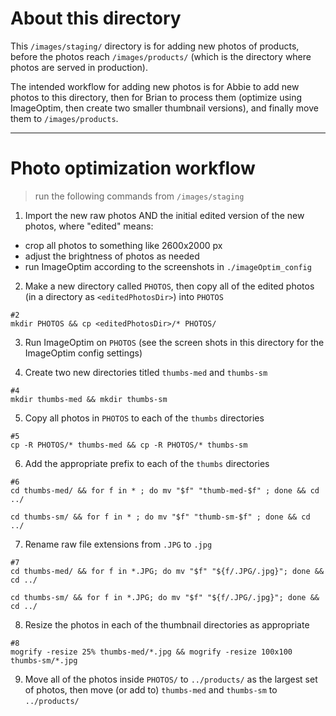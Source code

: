 # About this directory

This `/images/staging/` directory is for adding new photos of products, before the photos reach `/images/products/` (which is the directory where photos are served in production).

The intended workflow for adding new photos is for Abbie to add new photos to this directory, then for Brian to process them (optimize using ImageOptim, then create two smaller thumbnail versions), and finally move them to `/images/products`.

---
# Photo optimization workflow

> run the following commands from `/images/staging`

1. Import the new raw photos AND the initial edited version of the new photos, where "edited" means:
  - crop all photos to something like 2600x2000 px
  - adjust the brightness of photos as needed
  - run ImageOptim according to the screenshots in `./imageOptim_config`

2. Make a new directory called `PHOTOS`, then copy all of the edited photos (in a directory as `<editedPhotosDir>`) into `PHOTOS`

```
#2
mkdir PHOTOS && cp <editedPhotosDir>/* PHOTOS/
```

3. Run ImageOptim on `PHOTOS` (see the screen shots in this directory for the ImageOptim config settings)

4. Create two new directories titled `thumbs-med` and `thumbs-sm`

```
#4
mkdir thumbs-med && mkdir thumbs-sm
```

5. Copy all photos in `PHOTOS` to each of the `thumbs` directories

```
#5
cp -R PHOTOS/* thumbs-med && cp -R PHOTOS/* thumbs-sm
```

6. Add the appropriate prefix to each of the `thumbs` directories

```
#6
cd thumbs-med/ && for f in * ; do mv "$f" "thumb-med-$f" ; done && cd ../

cd thumbs-sm/ && for f in * ; do mv "$f" "thumb-sm-$f" ; done && cd ../
```

7. Rename raw file extensions from `.JPG` to `.jpg`

```
#7
cd thumbs-med/ && for f in *.JPG; do mv "$f" "${f/.JPG/.jpg}"; done && cd ../

cd thumbs-sm/ && for f in *.JPG; do mv "$f" "${f/.JPG/.jpg}"; done && cd ../
```

8. Resize the photos in each of the thumbnail directories as appropriate

```
#8
mogrify -resize 25% thumbs-med/*.jpg && mogrify -resize 100x100 thumbs-sm/*.jpg
```

9. Move all of the photos inside `PHOTOS/` to `../products/` as the largest set of photos, then move (or add to) `thumbs-med` and `thumbs-sm` to `../products/`
